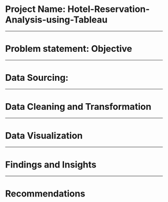 # Project Name: Hotel-Reservation-Analysis-using-Tableau

----
# Problem statement: Objective

----
# Data Sourcing:

----
# Data Cleaning and Transformation

----
# Data Visualization

----
# Findings and Insights

----
# Recommendations
